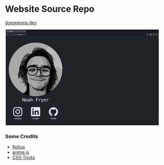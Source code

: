 # Website Source Repo
[doespeqnp.dev](https://doespeqnp.dev)

<p align="center">
    <img src="public/assets/img/website-demo.gif" alt="demo gif"/>
</p>

### Some Credits

- [Rollup](https://github.com/rollup/rollup)
- [anime.js](https://github.com/juliangarnier/anime)
- [CSS-Tricks](https://css-tricks.com/)

